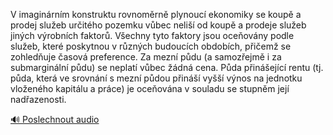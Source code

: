 
V imaginárním konstruktu rovnoměrně plynoucí ekonomiky se koupě a prodej služeb určitého pozemku vůbec neliší od koupě a prodeje služeb jiných výrobních faktorů. Všechny tyto faktory jsou oceňovány podle služeb, které poskytnou v různých budoucích obdobích, přičemž se zohledňuje časová preference. Za mezní půdu (a samozřejmě i za submarginální půdu) se neplatí vůbec žádná cena. Půda přinášející rentu (tj. půda, která ve srovnání s mezní půdou přináší vyšší výnos na jednotku vloženého kapitálu a práce) je oceňována v souladu se stupněm její nadřazenosti.

[🔊 Poslechnout audio](/data/7-paragraphs/audio/chapter_121/para_003-V-imaginrnm-konstruktu-rovnomrn-plynouc-ekono.mp3)
